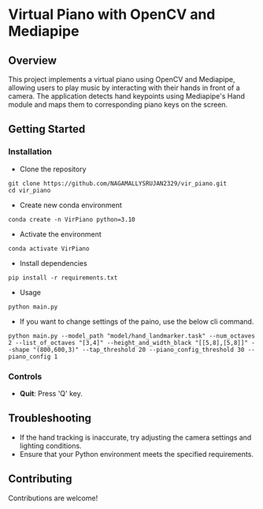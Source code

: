 # Virtual Piano with OpenCV and Mediapipe

## Overview

This project implements a virtual piano using OpenCV and Mediapipe, allowing users to play music by interacting with their hands in front of a camera. The application detects hand keypoints using Mediapipe's Hand module and maps them to corresponding piano keys on the screen.

<!-- ## Demo -->


## Getting Started

### Installation

- Clone the repository
```
git clone https://github.com/NAGAMALLYSRUJAN2329/vir_piano.git
cd vir_piano
```
- Create new conda environment
```
conda create -n VirPiano python=3.10
```
- Activate the environment
```
conda activate VirPiano
```

- Install dependencies
```
pip install -r requirements.txt
```

- Usage

```
python main.py
```
- If you want to change settings of the paino, use the below cli command.
```
python main.py --model_path "model/hand_landmarker.task" --num_octaves 2 --list_of_octaves "[3,4]" --height_and_width_black "[[5,8],[5,8]]" --shape "(800,600,3)" --tap_threshold 20 --piano_config_threshold 30 --piano_config 1
```


### Controls
- **Quit**: Press 'Q' key.


## Troubleshooting
- If the hand tracking is inaccurate, try adjusting the camera settings and lighting conditions.
- Ensure that your Python environment meets the specified requirements.


## Contributing
Contributions are welcome!



